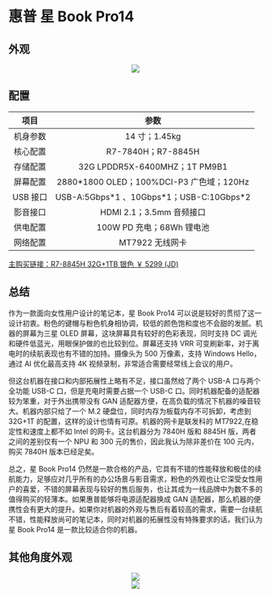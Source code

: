 # 惠普 星 Book Pro14

## 外观

<div style="margin: 0 auto; text-align: center; width: 70%"><img src="./assets/星bookpro14%201.png" /></div>

## 配置

|   项目   |                    参数                     |
| :------: | :-----------------------------------------: |
| 机身参数 |                14 寸；1.45kg                |
| 核心配置 |             R7-7840H；R7-8845H              |
| 存储配置 |        32G LPDDR5X-6400MHZ；1T PM9B1        |
| 屏幕配置 |  2880\*1800 OLED；100%DCI-P3 广色域；120Hz  |
| USB 接口 | USB-A:5Gbps\*1 、10Gbps\*1；USB-C:10Gbps\*2 |
| 影音接口 |          HDMI 2.1；3.5mm 音频接口           |
| 供电配置 |          100W PD 充电；68Wh 锂电池          |
| 网络配置 |               MT7922 无线网卡               |

[主购买链接：R7-8845H 32G+1TB 银色 ￥ 5299 (JD)](https://3.cn/2-3heUC5)

## 总结

作为一款面向女性用户设计的笔记本，星 Book Pro14 可以说是较好的贯彻了这一设计初衷。粉色的键帽与粉色机身相协调，较低的颜色饱和度也不会甜的发腻。机器的屏幕为三星 OLED 屏幕，这块屏幕具有较好的色彩表现，同时支持 DC 调光和硬件低蓝光，用眼保护做的也比较到位。屏幕还支持 VRR 可变刷新率，对于离电时的续航表现也有不错的加持。摄像头为 500 万像素，支持 Windows Hello，通过 AI 优化最高支持 4K 视频录制，非常适合需要经常线上会议的用户。

但这台机器在接口和内部拓展性上略有不足，接口虽然给了两个 USB-A 口与两个全功能 USB-C 口，但是充电时需要占据一个 USB-C 口。同时机器配备的适配器较为笨重，对于外出携带没有 GAN 适配器方便，在高负载的情况下机器的噪音较大。机器内部只给了一个 M.2 硬盘位，同时内存为板载内存不可拆卸，考虑到 32G+1T 的配置，这样的设计也情有可原。机器的网卡是联发科的 MT7922,在稳定性和速度上都不如 Intel 的网卡。这台机器分为 7840H 版和 8845H 版，两者之间的差别仅有一个 NPU 和 300 元的售价，因此我认为除非差价在 100 元内，购买 7840H 版本已经足矣。

总之，星 Book Pro14 仍然是一款合格的产品，它具有不错的性能释放和极佳的续航能力，足够应对几乎所有的办公场景与影音需求，粉色的外观也让它深受女性用户的喜爱，不错的屏幕表现与较好的售后服务，也让其成为一线品牌中为数不多的值得购买的轻薄本。如果惠普能够将电源适配器换成 GAN 适配器，那么机器的便携性会有更大的提升。如果你对机器的外观与售后有着较高的需求，需要一台续航不错，性能释放尚可的笔记本，同时对机器的拓展性没有特殊要求的话，我们认为星 Book Pro14 是一款比较适合你的机器。

## 其他角度外观

<div style="margin: 0 auto; text-align: center; width: 75%"><img src="./assets/星bookpro14%202.png" /></div>

<div style="margin: 0 auto; text-align: center; width: 75%"><img src="./assets/星bookpro14%203.png" /></div>
